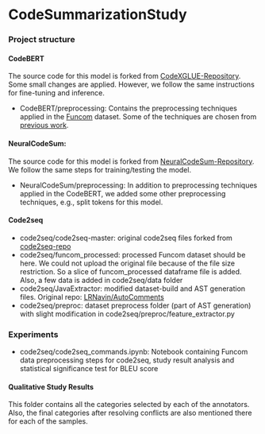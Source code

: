 # CodeSummarizationStudy

### Project structure
#### CodeBERT
The source code for this model is forked from [CodeXGLUE-Repository](https://github.com/microsoft/CodeXGLUE/tree/main/Code-Text/code-to-text).
Some small changes are applied. However, we follow the same instructions for fine-tuning and inference. 
- CodeBERT/preprocessing: Contains the preprocessing techniques applied in the [Funcom](http://leclair.tech/data/funcom/) dataset. Some of the techniques are chosen from [previous work](https://arxiv.org/abs/2102.02017).

#### NeuralCodeSum:
The source code for this model is forked from [NeuralCodeSum-Repository](https://github.com/wasiahmad/NeuralCodeSum). We follow the same steps for training/testing the model.
- NeuralCodeSum/preprocessing: In addition to preprocessing techniques applied in the CodeBERT, we added some other preprocessing techniques, e.g., split tokens for this model.

#### Code2seq
- code2seq/code2seq-master: original code2seq files forked from [code2seq-repo](https://github.com/tech-srl/code2seq)
- code2seq/funcom_processed: processed Funcom dataset should be here. We could not upload the original file because of the file size restriction. So a slice of funcom_processed dataframe file is added. Also, a few data is added in code2seq/data folder
- code2seq/JavaExtractor: modified dataset-build and AST generation files. Original repo: [LRNavin/AutoComments](https://github.com/LRNavin/AutoComments)
- code2seq/preproc: dataset preprocess folder (part of AST generation) with slight modification in code2seq/preproc/feature_extractor.py

### Experiments
- code2seq/code2seq_commands.ipynb: Notebook containing Funcom data preprocessing steps for code2seq, study result analysis and statistical significance test for BLEU score

#### Qualitative Study Results
This folder contains all the categories selected by each of the annotators. Also, the final categories after resolving conflicts are also mentioned there for each of the samples.